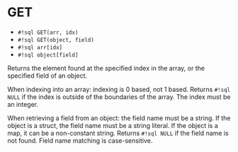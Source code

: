 # GET

- `#!sql GET(arr, idx)`
- `#!sql GET(object, field)`
- `#!sql arr[idx]`
- `#!sql object[field]`

Returns the element found at the specified index in the array, or the specified field of an object.

When indexing into an array: indexing is 0 based, not 1 based. Returns `#!sql NULL` if the index is outside of the boundaries of the array. The index must be an integer.

When retrieving a field from an object: the field name must be a string. If the object is a struct, the field name must be a string literal. If the object is a map, it can be a non-constant string. Returns `#!sql NULL` if the field name is not found. Field name
matching is case-sensitive.
